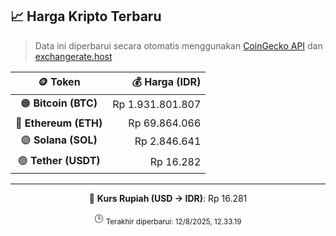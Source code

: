 

<!-- HARGA_KRIPTO -->
## 📈 Harga Kripto Terbaru

> Data ini diperbarui secara otomatis menggunakan [CoinGecko API](https://www.coingecko.com/) dan [exchangerate.host](https://exchangerate.host/)

<div align="center">

| 🪙 Token | 💰 Harga (IDR) |
|:------:|---------------:|
| 🟠 **Bitcoin (BTC)**   | Rp 1.931.801.807 |
| 🔵 **Ethereum (ETH)**  | Rp 69.864.066 |
| 🟣 **Solana (SOL)**    | Rp 2.846.641 |
| 🟢 **Tether (USDT)**   | Rp 16.282 |

---

💱 **Kurs Rupiah (USD → IDR)**: Rp 16.281

🕒 <sub>Terakhir diperbarui: 12/8/2025, 12.33.19</sub>

</div>
<!-- /HARGA_KRIPTO -->
